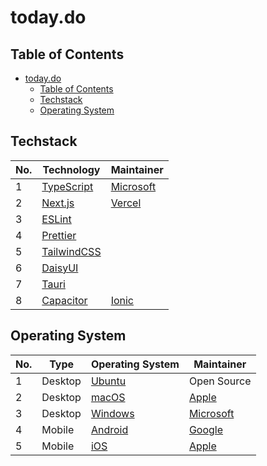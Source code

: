 # today.do

## Table of Contents

- [today.do](#todaydo)
  - [Table of Contents](#table-of-contents)
  - [Techstack](#techstack)
  - [Operating System](#operating-system)

## Techstack

| No. | Technology                 | Maintainer             |
| --- | -------------------------- | ---------------------- |
| 1   | [TypeScript][typescript]   | [Microsoft][microsoft] |
| 2   | [Next.js][next.js]         | [Vercel][vercel]       |
| 3   | [ESLint][eslint]           |                        |
| 4   | [Prettier][prettier]       |                        |
| 5   | [TailwindCSS][tailwindcss] |                        |
| 6   | [DaisyUI][daisyui]         |                        |
| 7   | [Tauri][tauri]             |                        |
| 8   | [Capacitor][capacitor]     | [Ionic][ionic]         |

## Operating System

| No. | Type    | Operating System             | Maintainer             |
| --- | ------- | ---------------------------- | ---------------------- |
| 1   | Desktop | [Ubuntu][ubuntu]             | Open Source            |
| 2   | Desktop | [macOS][apple-macos]         | [Apple][apple]         |
| 3   | Desktop | [Windows][microsoft-windows] | [Microsoft][microsoft] |
| 4   | Mobile  | [Android][android]           | [Google][google]       |
| 5   | Mobile  | [iOS][apple-ios]             | [Apple][apple]         |

[android]: https://www.android.com/
[apple]: https://www.apple.com
[apple-ios]: https://www.apple.com/os/ios/
[apple-macos]: https://www.apple.com/os/macos/
[capacitor]: https://capacitorjs.com/
[daisyui]: https://daisyui.com/
[eslint]: https://eslint.org/
[google]: https://www.google.com/
[ionic]: https://ionicframework.com/
[microsoft]: https://www.microsoft.com/
[microsoft-windows]: https://www.microsoft.com/en-us/windows/
[next.js]: https://nextjs.org/
[prettier]: https://prettier.io/
[vercel]: https://vercel.com/
[tailwindcss]: https://tailwindcss.com/
[tauri]: https://v2.tauri.app/
[typescript]: https://www.typescriptlang.org/
[ubuntu]: https://ubuntu.com/
